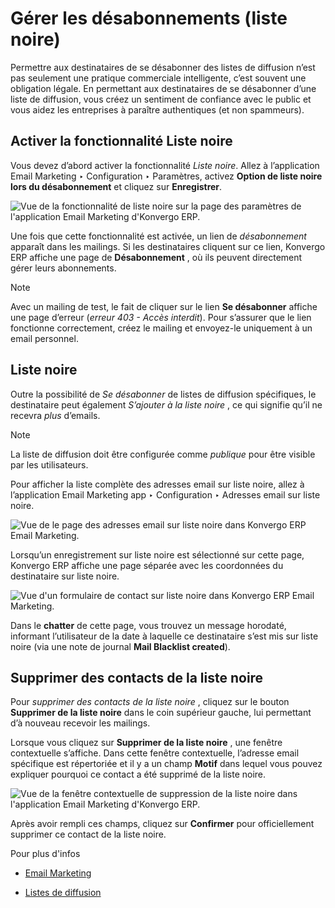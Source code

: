 # Gérer les désabonnements (liste noire)

Permettre aux destinataires de se désabonner des listes de diffusion n’est pas
seulement une pratique commerciale intelligente, c’est souvent une obligation
légale. En permettant aux destinataires de se désabonner d’une liste de
diffusion, vous créez un sentiment de confiance avec le public et vous aidez
les entreprises à paraître authentiques (et non spammeurs).

## Activer la fonctionnalité Liste noire

Vous devez d’abord activer la fonctionnalité _Liste noire_. Allez à
l’application Email Marketing ‣ Configuration ‣ Paramètres, activez **Option
de liste noire lors du désabonnement** et cliquez sur **Enregistrer**.

![Vue de la fonctionnalité de liste noire sur la page des paramètres de
l'application Email Marketing d'Konvergo ERP.](../../../_images/blacklist-feature.png)

Une fois que cette fonctionnalité est activée, un lien de _désabonnement_
apparaît dans les mailings. Si les destinataires cliquent sur ce lien, Konvergo ERP
affiche une page de **Désabonnement** , où ils peuvent directement gérer leurs
abonnements.

<div class="alert alert-primary">
<p class="alert-title">
Note</p><p>Avec un mailing de test, le fait de cliquer sur le lien <b>Se désabonner</b> affiche une page d’erreur (<em>erreur 403 - Accès interdit</em>). Pour s’assurer que le lien fonctionne correctement, créez le mailing et envoyez-le uniquement à un email personnel.</p>
</div>

## Liste noire

Outre la possibilité de _Se désabonner_ de listes de diffusion spécifiques, le
destinataire peut également _S’ajouter à la liste noire_ , ce qui signifie
qu’il ne recevra _plus_ d’emails.

<div class="alert alert-primary">
<p class="alert-title">
Note</p><p>La liste de diffusion doit être configurée comme <em>publique</em> pour être visible par les utilisateurs.</p>
</div>

Pour afficher la liste complète des adresses email sur liste noire, allez à
l’application Email Marketing app ‣ Configuration ‣ Adresses email sur liste
noire.

![Vue de le page des adresses email sur liste noire dans Konvergo ERP Email
Marketing.](../../../_images/blacklisted-email-addresses.png)

Lorsqu’un enregistrement sur liste noire est sélectionné sur cette page, Konvergo ERP
affiche une page séparée avec les coordonnées du destinataire sur liste noire.

![Vue d'un formulaire de contact sur liste noire dans Konvergo ERP Email
Marketing.](../../../_images/blacklisted-contact-form.png)

Dans le **chatter** de cette page, vous trouvez un message horodaté, informant
l’utilisateur de la date à laquelle ce destinataire s’est mis sur liste noire
(via une note de journal **Mail Blacklist created**).

## Supprimer des contacts de la liste noire

Pour _supprimer des contacts de la liste noire_ , cliquez sur le bouton
**Supprimer de la liste noire** dans le coin supérieur gauche, lui permettant
d’à nouveau recevoir les mailings.

Lorsque vous cliquez sur **Supprimer de la liste noire** , une fenêtre
contextuelle s’affiche. Dans cette fenêtre contextuelle, l’adresse email
spécifique est répertoriée et il y a un champ **Motif** dans lequel vous
pouvez expliquer pourquoi ce contact a été supprimé de la liste noire.

![Vue de la fenêtre contextuelle de suppression de la liste noire dans
l'application Email Marketing d'Konvergo ERP.](../../../_images/unblacklist-popup.png)

Après avoir rempli ces champs, cliquez sur **Confirmer** pour officiellement
supprimer ce contact de la liste noire.

<div class="alert alert-secondary">
<p class="alert-title">
Pour plus d'infos</p><ul>
<li><p><a href="../email_marketing">Email Marketing</a></p></li>
<li><p><a href="mailing_lists">Listes de diffusion</a></p></li>
</ul>
</div>

